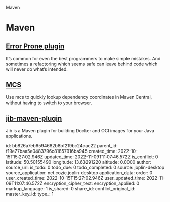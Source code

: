 Maven

# Maven

## [Error Prone plugin](https://errorprone.info/)
It’s common for even the best programmers to make simple mistakes. And sometimes a refactoring which seems safe can leave behind code which will never do what’s intended.

## [**MCS**](https://github.com/mthmulders/mcs)
Use mcs to quickly lookup dependency coordinates in Maven Central, without having to switch to your browser.

## [**jib-maven-plugin**](https://github.com/GoogleContainerTools/jib/tree/master/jib-maven-plugin)
Jib is a Maven plugin for building Docker and OCI images for your Java applications.

id: bb826a7eb6594682b8bf219bc24cac22
parent_id: f19e77baa5e0483796c81857916ba945
created_time: 2022-10-15T15:27:02.946Z
updated_time: 2022-11-09T11:07:46.572Z
is_conflict: 0
latitude: 50.50155490
longitude: 13.63291220
altitude: 0.0000
author: 
source_url: 
is_todo: 0
todo_due: 0
todo_completed: 0
source: joplin-desktop
source_application: net.cozic.joplin-desktop
application_data: 
order: 0
user_created_time: 2022-10-15T15:27:02.946Z
user_updated_time: 2022-11-09T11:07:46.572Z
encryption_cipher_text: 
encryption_applied: 0
markup_language: 1
is_shared: 0
share_id: 
conflict_original_id: 
master_key_id: 
type_: 1